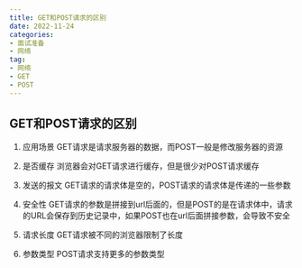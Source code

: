 ```yaml
---
title: GET和POST请求的区别
date: 2022-11-24
categories: 
- 面试准备
- 网络
tag:
- 网络
- GET
- POST
---
```


## GET和POST请求的区别

1. 应用场景
GET请求是请求服务器的数据，而POST一般是修改服务器的资源

2. 是否缓存
浏览器会对GET请求进行缓存，但是很少对POST请求缓存

3. 发送的报文
GET请求的请求体是空的，POST请求的请求体是传递的一些参数

4. 安全性
GET请求的参数是拼接到url后面的，但是POST的是在请求体中，请求的URL会保存到历史记录中，如果POST也在url后面拼接参数，会导致不安全

5. 请求长度
GET请求被不同的浏览器限制了长度

6. 参数类型
POST请求支持更多的参数类型